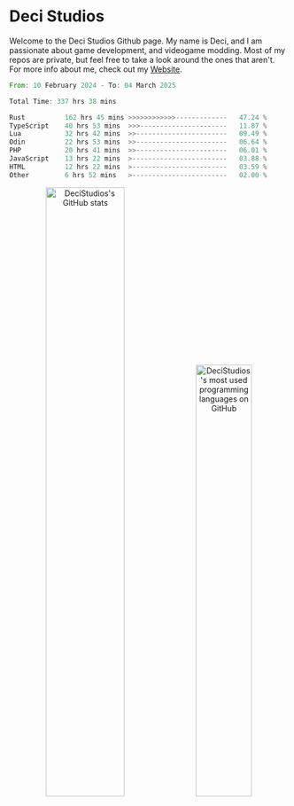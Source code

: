 # Deci Studios
Welcome to the Deci Studios Github page. My name is Deci, and I am passionate about game development, and videogame modding. Most of my repos are private, but feel free to take a look around the ones that aren't.
For more info about me, check out my <a href="https://decidev.co.uk" target="_blank">Website</a>.
<!--START_SECTION:waka-->

```rust
From: 10 February 2024 - To: 04 March 2025

Total Time: 337 hrs 38 mins

Rust          162 hrs 45 mins >>>>>>>>>>>>-------------   47.24 %
TypeScript    40 hrs 53 mins  >>>----------------------   11.87 %
Lua           32 hrs 42 mins  >>-----------------------   09.49 %
Odin          22 hrs 53 mins  >>-----------------------   06.64 %
PHP           20 hrs 41 mins  >>-----------------------   06.01 %
JavaScript    13 hrs 22 mins  >------------------------   03.88 %
HTML          12 hrs 22 mins  >------------------------   03.59 %
Other         6 hrs 52 mins   >------------------------   02.00 %
```

<!--END_SECTION:waka-->
<p align="center">
  <a href="https://github.com/anuraghazra/github-readme-stats" target="_blank"><img src="https://github-readme-stats.vercel.app/api?username=decistudios&show_icons=true&count_private=true&theme=omni&hide_border=true" alt="DeciStudios's GitHub stats" width="53.1%" /></a>
  <a href="https://github.com/anuraghazra/github-readme-stats" target="_blank"><img width="44.7%" src="https://github-readme-stats.vercel.app/api/top-langs/?username=decistudios&theme=omni&layout=compact&hide_border=true&langs_count=6" alt="DeciStudios's most used programming languages on GitHub" /></a>
</p>



